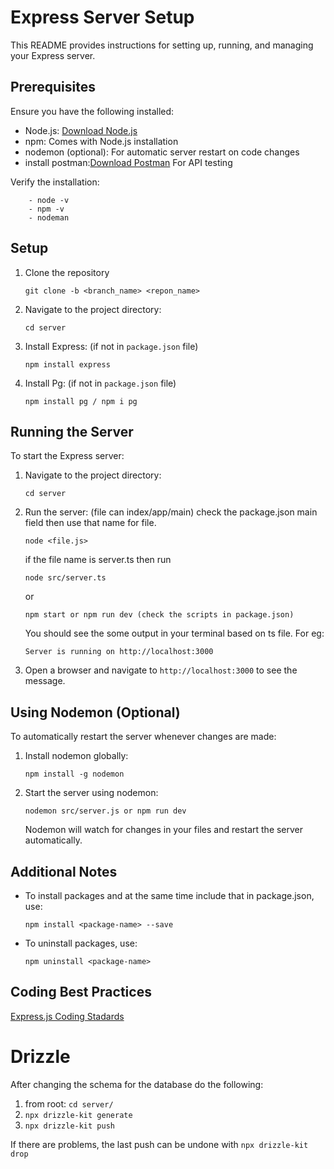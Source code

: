 # Express Server Setup

This README provides instructions for setting up, running, and managing your Express server.

## Prerequisites

Ensure you have the following installed:
- Node.js: [Download Node.js](https://nodejs.org/)
- npm: Comes with Node.js installation
- nodemon (optional): For automatic server restart on code changes
- install postman:[Download Postman](https://www.postman.com/downloads/) For API testing 

Verify the installation:
```
    - node -v
    - npm -v
    - nodeman
```

## Setup

1. Clone the repository 
   ```
   git clone -b <branch_name> <repon_name>

   ```
2.  Navigate to the project directory:
    ```
    cd server
    ```
3. Install Express: (if not in `package.json` file)
   ```
   npm install express
   ```
4. Install Pg: (if not in `package.json` file)

    ```
    npm install pg / npm i pg

    ```
## Running the Server

To start the Express server:

1. Navigate to the project directory:
   ```
   cd server
   ```

2. Run the server: (file can index/app/main) check the package.json main field then use that name for file. 
   ```
   node <file.js>

   ```
   if the file name is server.ts then run 
   ```
   node src/server.ts

   ```
      or    

      ```
      npm start or npm run dev (check the scripts in package.json)
      ```
   You should see the some output in your terminal based on ts file. For eg:
   ```
   Server is running on http://localhost:3000
   ```

3. Open a browser and navigate to `http://localhost:3000` to see the message.

## Using Nodemon (Optional)

To automatically restart the server whenever changes are made:

1. Install nodemon globally:
   ```
   npm install -g nodemon
   ```

2. Start the server using nodemon:
   ```
   nodemon src/server.js or npm run dev
   ```
   Nodemon will watch for changes in your files and restart the server automatically.

## Additional Notes

- To install packages and at the same time include that in package.json, use:
  ```
  npm install <package-name> --save
  ```

- To uninstall packages, use:
  ```
  npm uninstall <package-name>
  ```

## Coding Best Practices

[Express.js Coding Stadards](https://eng-git.canterbury.ac.nz/cosc680-2024/cosc680-2024-project/-/wikis/Coding-Style-Guidelines/Express.js-Coding-Standards-)

# Drizzle

After changing the schema for the database do the following:

1. from root: `cd server/`
2. `npx drizzle-kit generate`
3. `npx drizzle-kit push`

If there are problems, the last push can be undone with `npx drizzle-kit drop`
